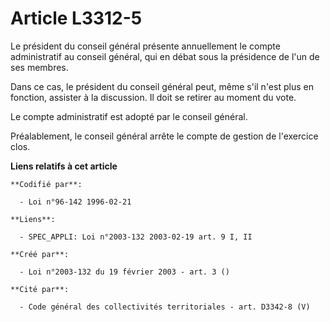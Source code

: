 # Article L3312-5

Le président du conseil général présente annuellement le compte administratif au conseil général, qui en débat sous la
présidence de l'un de ses membres.

Dans ce cas, le président du conseil général peut, même s'il n'est plus en fonction, assister à la discussion. Il doit se
retirer au moment du vote.

Le compte administratif est adopté par le conseil général.

Préalablement, le conseil général arrête le compte de gestion de l'exercice clos.

**Liens relatifs à cet article**

	**Codifié par**:

	  - Loi n°96-142 1996-02-21

	**Liens**:

	  - SPEC_APPLI: Loi n°2003-132 2003-02-19 art. 9 I, II

	**Créé par**:

	  - Loi n°2003-132 du 19 février 2003 - art. 3 ()

	**Cité par**:

	  - Code général des collectivités territoriales - art. D3342-8 (V)
